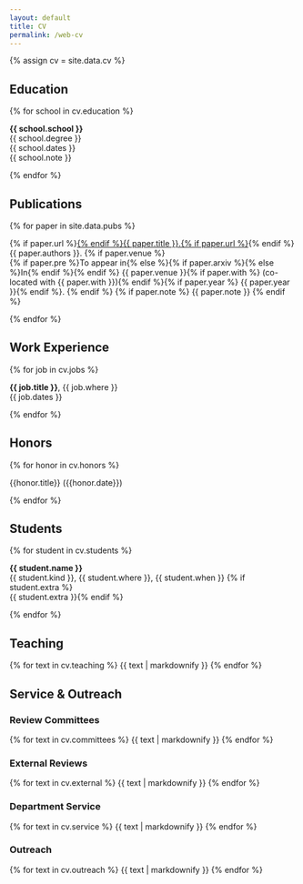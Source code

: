 ```yaml
---
layout: default
title: CV
permalink: /web-cv
---
```

{% assign cv = site.data.cv %}
<div id="cv">
<section>
    <h2>Education</h2>
    {% for school in cv.education %}
    <p>
        <strong>{{ school.school }}</strong><br />
        {{ school.degree }}<br />
        {{ school.dates }}<br />
        {{ school.note }}
    </p>
    {% endfor %}
</section>

<section>
    <h2>Publications</h2>
    {% for paper in site.data.pubs %}
            <p>
                <span class="title">
                    {% if paper.url %}<a href="{{ paper.url  }}">{% endif %}{{ paper.title }}.{% if paper.url %}</a>{% endif %}
                </span>
                <br />
                <span class="authors">{{ paper.authors }}.</span>
                {% if paper.venue %}<br />
                <span class="venue">
                    {% if paper.pre %}To appear in{% else %}{% if paper.arxiv %}{% else %}In{% endif %}{% endif %}
                    {{ paper.venue }}{% if paper.with %} (co-located with {{ paper.with }}){% endif %}{% if paper.year %} {{ paper.year }}{% endif %}.
                </span>
                {% endif %}
                {% if paper.note %}
                    <span class="note">{{ paper.note }}</span>
                {% endif %}
            </p>
    {% endfor %}
</section>

<section>
    <h2>Work Experience</h2>
    {% for job in cv.jobs %}
    <p>
        <strong>{{ job.title }}</strong>, {{ job.where }}<br />
        {{ job.dates }}
    </p>
    {% endfor %}
</section>

<section>
    <h2>Honors</h2>
    {% for honor in cv.honors %}
        <p>{{honor.title}} ({{honor.date}})</p>
    {% endfor %}
</section>


<section>
    <h2>Students</h2>
    {% for student in cv.students %}
    <p>
        <strong>{{ student.name }}</strong><br />
        {{ student.kind }},
        {{ student.where }},
        {{ student.when }}
        {% if student.extra %}<br />{{ student.extra }}{% endif %}
    </p>
    {% endfor %}
</section>

<section>
    <h2>Teaching</h2>
    {% for text in cv.teaching %}
        {{ text | markdownify }}
    {% endfor %}
</section>

<section>
    <h2>Service &amp; Outreach</h2>
    <h3>Review Committees</h3>
    {% for text in cv.committees %}
        {{ text | markdownify }}
    {% endfor %}
    <h3>External Reviews</h3>
    {% for text in cv.external %}
        {{ text | markdownify }}
    {% endfor %}
    <h3> Department Service</h3>
    {% for text in cv.service %}
        {{ text | markdownify }}
    {% endfor %}
    <h3> Outreach</h3>
    {% for text in cv.outreach %}
        {{ text | markdownify }}
    {% endfor %}
</section>

</div>
